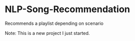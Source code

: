 # NLP-Song-Recommendation
Recommends a playlist depending on scenario 

Note: This is a new project I just started.
